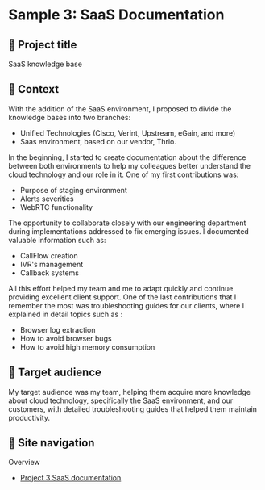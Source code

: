 # Sample 3: SaaS Documentation

## 💼 Project title
SaaS knowledge base

## 📂 Context
With the addition of the SaaS environment, I proposed to divide the knowledge bases into two branches: 

- Unified Technologies (Cisco, Verint, Upstream, eGain, and more)
- Saas environment, based on our vendor, Thrio.

In the beginning, I started to create documentation about the difference between both environments to help my colleagues better understand the cloud technology and our role in it. One of my first contributions was:

- Purpose of staging environment
- Alerts severities
- WebRTC functionality

The opportunity to collaborate closely with our engineering department during implementations addressed to fix emerging issues. I documented valuable information such as:

- CallFlow creation
- IVR's management
- Callback systems

All this effort helped my team and me to adapt quickly and continue providing excellent client support. One of the last contributions that I remember the most was troubleshooting guides for our clients, where I explained in detail topics such as :

- Browser log extraction
- How to avoid browser bugs
- How to avoid high memory consumption

## 👥 Target audience
My target audience was my team, helping them acquire more knowledge about cloud technology, specifically the SaaS environment, and our customers, with detailed troubleshooting guides that helped them maintain productivity. 

## 📍 Site navigation

Overview

- [Project 3 SaaS documentation](https://github.com/carlossolis2706/carlossolis2706/blob/main/Sample-3.md)
